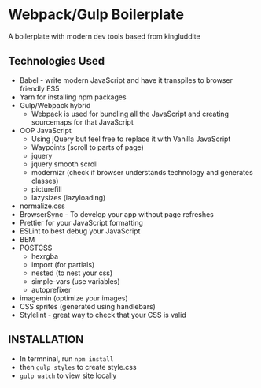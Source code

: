# Webpack/Gulp Boilerplate
A boilerplate with modern dev tools based from kingluddite

## Technologies Used
* Babel - write modern JavaScript and have it transpiles to browser friendly
ES5
* Yarn for installing npm packages
* Gulp/Webpack hybrid
  - Webpack is used for bundling all the JavaScript and creating sourcemaps
  for that JavaScript
* OOP JavaScript
  - Using jQuery but feel free to replace it with Vanilla JavaScript
  - Waypoints (scroll to parts of page)
  - jquery
  - jquery smooth scroll
  - modernizr (check if browser understands technology and generates classes)
  - picturefill
  - lazysizes (lazyloading)
* normalize.css
* BrowserSync - To develop your app without page refreshes
* Prettier for your JavaScript formatting
* ESLint to best debug your JavaScript
* BEM
* POSTCSS
  - hexrgba
  - import (for partials)
  - nested (to nest your css)
  - simple-vars (use variables)
  - autoprefixer
* imagemin (optimize your images)
* CSS sprites (generated using handlebars)
* Stylelint - great way to check that your CSS is valid

## INSTALLATION
* In termninal, run `npm install`
* then `gulp styles` to create style.css
* `gulp watch` to view site locally
